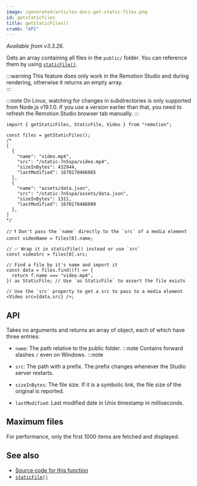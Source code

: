 ```yaml
---
image: /generated/articles-docs-get-static-files.png
id: getstaticfiles
title: getStaticFiles()
crumb: "API"
---
```


_Available from v3.3.26._

Gets an array containing all files in the `public/` folder. You can reference them by using [`staticFile()`](/docs/staticfile).

:::warning
This feature does only work in the Remotion Studio and during rendering, otherwise it returns an empty array.  
:::

:::note
On Linux, watching for changes in subdirectories is only supported from Node.js v19.1.0. If you use a version earlier than that, you need to refresh the Remotion Studio browser tab manually.
:::

```tsx twoslash title="example.ts"
import { getStaticFiles, StaticFile, Video } from "remotion";

const files = getStaticFiles();
/*
[
  {
    "name": "video.mp4",
    "src": "/static-7n5spa/video.mp4",
    "sizeInBytes": 432944,
    "lastModified": 1670170466865
  },
  {
    "name": "assets/data.json",
    "src": "/static-7n5spa/assets/data.json",
    "sizeInBytes": 1311,
    "lastModified": 1670170486089
  },
]
*/

// ❗ Don't pass the `name` directly to the `src` of a media element
const videoName = files[0].name;

// ✅ Wrap it in staticFile() instead or use `src`
const videoSrc = files[0].src;

// Find a file by it's name and import it
const data = files.find((f) => {
  return f.name === "video.mp4";
}) as StaticFile; // Use `as StaticFile` to assert the file exists

// Use the `src` property to get a src to pass to a media element
<Video src={data.src} />;
```

## API

Takes no arguments and returns an array of object, each of which have three entries:

- `name`: The path relative to the public folder.
  :::note
  Contains forward slashes `/` even on Windows.
  :::note

- `src`: The path with a prefix. The prefix changes whenever the Studio server restarts.
- `sizeInBytes`: The file size. If it is a symbolic link, the file size of the original is reported.
- `lastModified`: Last modified date in Unix timestamp in milliseconds.

## Maximum files

For performance, only the first 1000 items are fetched and displayed.

## See also

- [Source code for this function](https://github.com/remotion-dev/remotion/blob/main/packages/core/src/get-static-files.ts)
- [`staticFile()`](/docs/staticfile)
